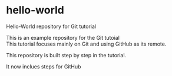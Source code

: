 # hello-world

Hello-World repository for Git tutorial

This is an example repository for the Git tutoial  
This tutorial focuses mainly on Git and using GitHub as its remote.

This repository is built step by step in the tutorial.

It now inclues steps for GitHub
